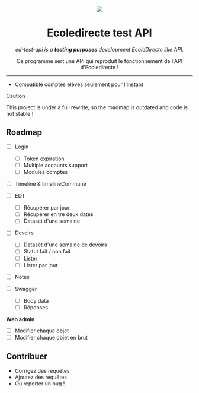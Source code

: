 <div align="center">

<br>
<br>

<img src=".github/banner.png"/>

# Ecoledirecte test API
_ed-test-api is a **testing purposes** development EcoleDirecte like API._


Ce programme sert une API qui reproduit le fonctionnement de l'API d'Ecoledirecte !


</div>

---

- Compatible comptes élèves seulement pour l'instant

> [!CAUTION]
> This project is under a full rewrite, so the roadmap is outdated and code is not stable !

## Roadmap

- [ ] Login
  - [ ] Token expiration
  - [ ] Multiple accounts support
  - [ ] Modules comptes
- [ ] Timeline & timelineCommune
- [ ] EDT
  - [ ] Récupérer par jour
  - [ ] Récupérer en tre deux dates
  - [ ] Dataset d'une semaine
- [ ] Devoirs
  - [ ] Dataset d'une semaine de devoirs 
  - [ ] Statut fait / non fait
  - [ ] Lister
  - [ ] Lister par jour
- [ ] Notes

- [ ] Swagger
  - [ ] Body data
  - [ ] Réponses

**Web admin**
- [ ] Modifier chaque objet
- [ ] Modifier chaque objet en brut

## Contribuer

- Corrigez des requêtes
- Ajoutez des requêtes
- Ou reporter un bug !

